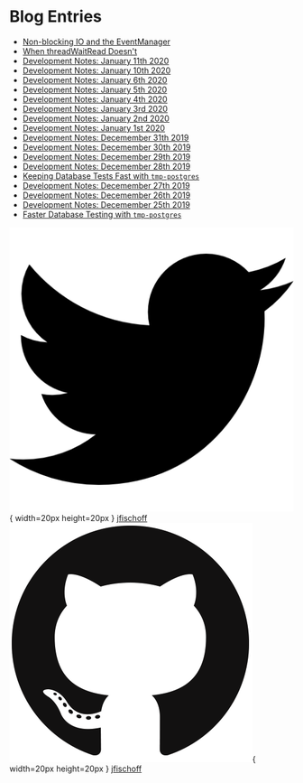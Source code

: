 # Blog Entries

- [Non-blocking IO and the EventManager](blog/the-eventmanager-and-non-blocking-io.html)
- [When threadWaitRead Doesn't](blog/when-threadwaitread-doesnt.html)
- [Development Notes: January 11th 2020](blog/development-notes-01-11-20.html)
- [Development Notes: January 10th 2020](blog/development-notes-01-10-20.html)
- [Development Notes: January 6th 2020](blog/development-notes-01-06-20.html)
- [Development Notes: January 5th 2020](blog/development-notes-01-05-20.html)
- [Development Notes: January 4th 2020](blog/development-notes-01-04-20.html)
- [Development Notes: January 3rd 2020](blog/development-notes-01-03-20.html)
- [Development Notes: January 2nd 2020](blog/development-notes-01-02-20.html)
- [Development Notes: January 1st 2020](blog/development-notes-01-01-20.html)
- [Development Notes: Decemember 31th 2019](blog/development-notes-12-31-19.html)
- [Development Notes: Decemember 30th 2019](blog/development-notes-12-30-19.html)
- [Development Notes: Decemember 29th 2019](blog/development-notes-12-29-19.html)
- [Development Notes: Decemember 28th 2019](blog/development-notes-12-28-19.html)
- [Keeping Database Tests Fast with `tmp-postgres`](blog/keeping-database-tests-fast.html)
- [Development Notes: Decemember 27th 2019](blog/development-notes-12-27-19.html)
- [Development Notes: Decemember 26th 2019](blog/development-notes-12-26-19.html)
- [Development Notes: Decemember 25th 2019](blog/development-notes-12-25-19.html)
- [Faster Database Testing with `tmp-postgres`](blog/faster-database-testing.html)

![twitter](./images/twitter.png){ width=20px height=20px } [jfischoff](https://twitter.com/jfischoff)
![github](./images/github.png){ width=20px height=20px } [jfischoff](https://github.com/jfischoff)

